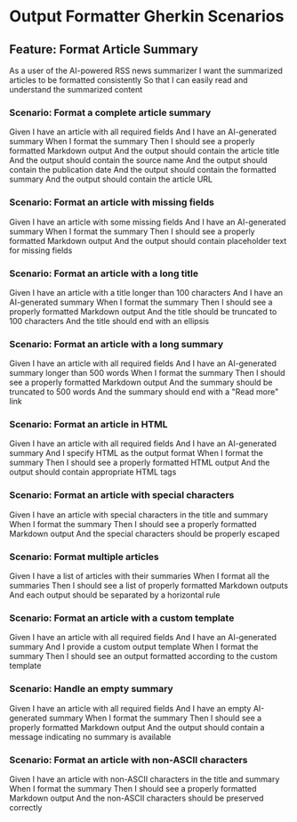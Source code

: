 # Output Formatter Gherkin Scenarios

## Feature: Format Article Summary

As a user of the AI-powered RSS news summarizer
I want the summarized articles to be formatted consistently
So that I can easily read and understand the summarized content

### Scenario: Format a complete article summary

  Given I have an article with all required fields
  And I have an AI-generated summary
  When I format the summary
  Then I should see a properly formatted Markdown output
  And the output should contain the article title
  And the output should contain the source name
  And the output should contain the publication date
  And the output should contain the formatted summary
  And the output should contain the article URL

### Scenario: Format an article with missing fields

  Given I have an article with some missing fields
  And I have an AI-generated summary
  When I format the summary
  Then I should see a properly formatted Markdown output
  And the output should contain placeholder text for missing fields

### Scenario: Format an article with a long title

  Given I have an article with a title longer than 100 characters
  And I have an AI-generated summary
  When I format the summary
  Then I should see a properly formatted Markdown output
  And the title should be truncated to 100 characters
  And the title should end with an ellipsis

### Scenario: Format an article with a long summary

  Given I have an article with all required fields
  And I have an AI-generated summary longer than 500 words
  When I format the summary
  Then I should see a properly formatted Markdown output
  And the summary should be truncated to 500 words
  And the summary should end with a "Read more" link

### Scenario: Format an article in HTML

  Given I have an article with all required fields
  And I have an AI-generated summary
  And I specify HTML as the output format
  When I format the summary
  Then I should see a properly formatted HTML output
  And the output should contain appropriate HTML tags

### Scenario: Format an article with special characters

  Given I have an article with special characters in the title and summary
  When I format the summary
  Then I should see a properly formatted Markdown output
  And the special characters should be properly escaped

### Scenario: Format multiple articles

  Given I have a list of articles with their summaries
  When I format all the summaries
  Then I should see a list of properly formatted Markdown outputs
  And each output should be separated by a horizontal rule

### Scenario: Format an article with a custom template

  Given I have an article with all required fields
  And I have an AI-generated summary
  And I provide a custom output template
  When I format the summary
  Then I should see an output formatted according to the custom template

### Scenario: Handle an empty summary

  Given I have an article with all required fields
  And I have an empty AI-generated summary
  When I format the summary
  Then I should see a properly formatted Markdown output
  And the output should contain a message indicating no summary is available

### Scenario: Format an article with non-ASCII characters

  Given I have an article with non-ASCII characters in the title and summary
  When I format the summary
  Then I should see a properly formatted Markdown output
  And the non-ASCII characters should be preserved correctly